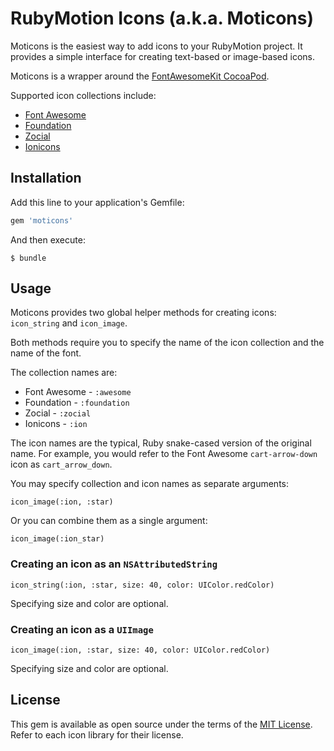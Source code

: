 # RubyMotion Icons (a.k.a. Moticons)

Moticons is the easiest way to add icons to your RubyMotion project. It provides a simple interface for creating text-based or image-based icons.

Moticons is a wrapper around the [FontAwesomeKit CocoaPod](https://github.com/PrideChung/FontAwesomeKit).

Supported icon collections include:

* [Font Awesome](http://fortawesome.github.io/Font-Awesome/)
* [Foundation](http://zurb.com/playground/foundation-icon-fonts-3)
* [Zocial](http://zocial.smcllns.com)
* [Ionicons](http://ionicons.com)

## Installation

Add this line to your application's Gemfile:

```ruby
gem 'moticons'
```

And then execute:

    $ bundle

## Usage

Moticons provides two global helper methods for creating icons: `icon_string` and `icon_image`.

Both methods require you to specify the name of the icon collection and the name of the font.

The collection names are:

* Font Awesome - `:awesome`
* Foundation - `:foundation`
* Zocial - `:zocial`
* Ionicons - `:ion`

The icon names are the typical, Ruby snake-cased version of the original name. For example, you would refer to the Font Awesome `cart-arrow-down` icon as `cart_arrow_down`.

You may specify collection and icon names as separate arguments:

    icon_image(:ion, :star)

Or you can combine them as a single argument:

    icon_image(:ion_star)

### Creating an icon as an `NSAttributedString`

    icon_string(:ion, :star, size: 40, color: UIColor.redColor)

Specifying size and color are optional.

### Creating an icon as a `UIImage`

    icon_image(:ion, :star, size: 40, color: UIColor.redColor)

Specifying size and color are optional.


## License

This gem is available as open source under the terms of the [MIT License](http://opensource.org/licenses/MIT). Refer to each icon library for their license.

